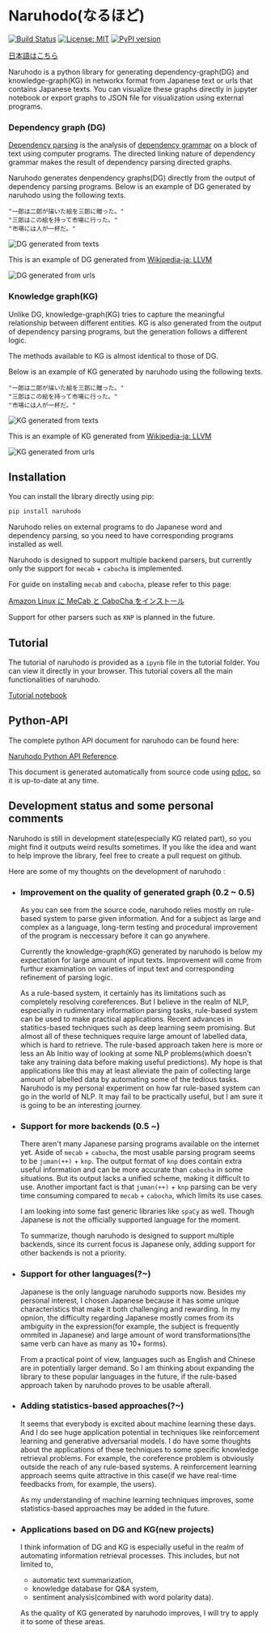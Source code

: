 # Naruhodo(なるほど)

[![Build Status](https://travis-ci.org/superkerokero/naruhodo.svg?branch=master)](https://travis-ci.org/superkerokero/naruhodo)
[![License: MIT](https://img.shields.io/badge/License-MIT-yellow.svg)](https://opensource.org/licenses/MIT)
[![PyPI version](https://badge.fury.io/py/naruhodo.svg)](https://badge.fury.io/py/naruhodo)

[日本語はこちら](README-ja.md)

Naruhodo is a python library for generating dependency-graph(DG) and knowledge-graph(KG) in networkx format from Japanese text or urls that contains Japanese texts. You can visualize these graphs directly in jupyter notebook or export graphs to JSON file for visualization using external programs.

### Dependency graph (DG)

[Dependency parsing](https://web.stanford.edu/~jurafsky/slp3/14.pdf) is the analysis of [dependency grammar](https://en.wikipedia.org/wiki/Dependency_grammar) on a block of text using computer programs. 
The directed linking nature of dependency grammar makes the result of dependency parsing directed graphs.

Naruhodo generates denpendency graphs(DG) directly from the output of dependency parsing programs. Below is an example of DG generated by naruhodo using the following texts.

```
"一郎は二郎が描いた絵を三郎に贈った。"
"三郎はこの絵を持って市場に行った。"
"市場には人が一杯だ。"
```

![DG generated from texts](img/DG_example.png)

This is an example of DG generated from [Wikipedia-ja: LLVM](https://ja.wikipedia.org/wiki/LLVM)

![DG generated from urls](img/DG_url.png)

### Knowledge graph(KG)

Unlike DG, knowledge-graph(KG) tries to capture the meaningful relationship between different entities. KG is also generated from the output of dependency parsing programs, but the generation follows a different logic.

The methods available to KG is almost identical to those of DG.

Below is an example of KG generated by naruhodo using the following texts.

```
"一郎は二郎が描いた絵を三郎に贈った。"
"三郎はこの絵を持って市場に行った。"
"市場には人が一杯だ。"
```

![KG generated from texts](img/KG_example.png)

This is an example of KG generated from [Wikipedia-ja: LLVM](https://ja.wikipedia.org/wiki/LLVM)

![KG generated from urls](img/KG_url.png)

## Installation

You can install the library directly using pip:

```bash
pip install naruhodo
```

Naruhodo relies on external programs to do Japanese word and dependency parsing, so you need to have corresponding programs installed as well.

Naruhodo is designed to support multiple backend parsers, but currently only the support for `mecab` + `cabocha` is implemented.

For guide on installing `mecab` and `cabocha`, please refer to this page:

[Amazon Linux に MeCab と CaboCha をインストール](https://qiita.com/january108/items/85c80769ea870c190eaa)

Support for other parsers such as `KNP` is planned in the future.

## Tutorial

The tutorial of naruhodo is provided as a `ipynb` file in the tutorial folder. You can view it directly in your browser. This tutorial covers all the main functionalities of naruhodo.

[Tutorial notebook](https://github.com/superkerokero/naruhodo/blob/master/tutorial/Tutorial.ipynb)

## Python-API

The complete python API document for naruhodo can be found here:

[Naruhodo Python API Reference](https://superkerokero.github.io/naruhodo).

This document is generated automatically from source code using [pdoc](https://github.com/BurntSushi/pdoc), so it is up-to-date at any time.

## Development status and some personal comments

Naruhodo is still in development state(especially KG related part), so you might find it outputs weird results sometimes. If you like the idea and want to help improve the library, feel free to create a pull request on github.

Here are some of my thoughts on the development of naruhodo :

* ### Improvement on the quality of generated graph (0.2 ~ 0.5)
    
    As you can see from the source code, naruhodo relies mostly on rule-based system to parse given information.
    And for a subject as large and complex as a language, long-term testing and procedural improvement of the program is neccessary before it can go anywhere.

    Currently the knowledge-graph(KG) generated by naruhodo is below my expectation for large amount of input texts. Improvement will come from furthur examination on varieties of input text and corresponding refinement of parsing logic.

    As a rule-based system, it certainly has its limitations such as completely resolving coreferences. But I believe in the realm of NLP, especially in rudimentary information parsing tasks, rule-based system can be used to make practical applications. Recent advances in statitics-based techniques such as deep learning seem promising. But almost all of these techniques require large amount of labelled data, which is hard to retrieve. The rule-based approach taken here is more or less an Ab Initio way of looking at some NLP problems(which doesn't take any training data before making useful predictions). My hope is that applications like this may at least alleviate the pain of collecting large amount of labelled data by automating some of the tedious tasks. Naruhodo is my personal experiment on how far rule-based system can go in the world of NLP. It may fail to be practically useful, but I am sure it is going to be an interesting journey.

* ### Support for more backends (0.5 ~)
    
    There aren't many Japanese parsing programs available on the internet yet. Aside of `mecab` + `cabocha`, the most usable parsing program seems to be `juman(++)` + `knp`. The output format of `knp` does contain extra useful information and can be more accurate than `cabocha` in some situations. But its output lacks a unified scheme, making it difficult to use. Another important fact is that `juman(++)` + `knp` parsing can be very time consuming compared to `mecab` + `cabocha`, which limits its use cases.

    I am looking into some fast generic libraries like `spaCy` as well. Though Japanese is not the officially supported language for the moment. 

    To summarize, though naruhodo is designed to support multiple backends, since its current focus is Japanese only, adding support for other backends is not a priority.

* ### Support for other languages(?~)
    
    Japanese is the only language naruhodo supports now. Besides my personal interest, I chosen Japanese because it has some unique characteristics that make it both challenging and rewarding. In my opnion, the difficulty regarding Japanese mostly comes from its ambiguity in the expression(for example, the subject is frequently ommited in Japanese) and large amount of word transformations(the same verb can have as many as 10+ forms).

    From a practical point of view, languages such as English and Chinese are in potentially larger demand. So I am thinking about expanding the library to these popular languages in the future, if the rule-based approach taken by naruhodo proves to be usable afterall.

* ### Adding statistics-based approaches(?~)
    
    It seems that everybody is excited about machine learning these days. And I do see huge application potential in techniques like reinforcement learning and generative adversarial models. I do have some thoughts about the applications of these techniques to some specific knowledge retrieval problems. For example, the coreference problem is obviously outside the reach of any rule-based systems. A reinforcement learning approach seems quite attractive in this case(if we have real-time feedbacks from, for example, the users).   
    
    As my understanding of machine learning techniques improves, some statistics-based approaches may be added in the future.

* ### Applications based on DG and KG(new projects)
    
    I think information of DG and KG is especially useful in the realm of automating information retrieval processes. This includes, but not limited to, 
    * automatic text summarization, 
    * knowledge database for Q&A system, 
    * sentiment analysis(combined with word polarity data).

    As the quality of KG generated by naruhodo improves, I will try to apply it to some of these areas.

